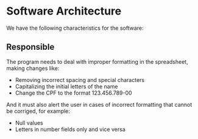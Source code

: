 # Software Architecture
We have the following characteristics for the software:

## Responsible
The program needs to deal with improper formatting in the spreadsheet, making changes like:

- Removing incorrect spacing and special characters 
- Capitalizing the initial letters of the name
- Change the CPF to the format 123.456.789-00

And it must also alert the user in cases of incorrect formatting that cannot be corriged, for example:

- Null values
- Letters in number fields only and vice versa



